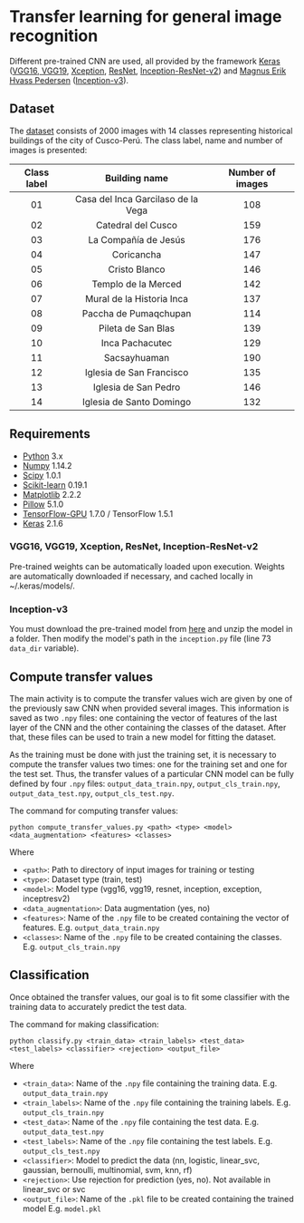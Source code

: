 # Transfer learning for general image recognition
Different pre-trained CNN are used, all provided by the framework [Keras](https://github.com/fchollet/deep-learning-models) ([VGG16, VGG19](https://arxiv.org/abs/1409.1556), [Xception](https://arxiv.org/abs/1610.02357), [ResNet](https://arxiv.org/abs/1512.03385), [Inception-ResNet-v2](https://arxiv.org/abs/1602.07261)) and [Magnus Erik Hvass Pedersen](https://github.com/Hvass-Labs/TensorFlow-Tutorials) ([Inception-v3](https://arxiv.org/abs/1512.00567)).

## Dataset
The [dataset](https://drive.google.com/drive/folders/0BzMfOBUQtl7dMHJfSGgtVTRZRDQ?usp=sharing) consists of 2000 images with 14 classes representing historical buildings of the city of Cusco-Perú. The class label, name and number of images is presented:

| Class label    | Building name   | Number of images|
| :---:         |     :---:       | :---:|
| 01    |  Casa del Inca Garcilaso de la Vega     |  108    |
| 02      | Catedral del Cusco       |159    |
| 03      | La Compañía de Jesús       |176    |
| 04    | Coricancha     |  147|
| 05      | Cristo Blanco       |146|
| 06      | Templo de la Merced       |142|
| 07    | Mural de la Historia Inca    |  137|
| 08    | Paccha de Pumaqchupan   |  114    |
| 09      |  Pileta de San Blas      |139    |
| 10      | Inca Pachacutec      |129    |
| 11    | Sacsayhuaman     |  190|
| 12      | Iglesia de San Francisco       |135|
| 13      |  Iglesia de San Pedro     |146|
| 14      |Iglesia de Santo Domingo    |  132|

## Requirements
* [Python](https://www.python.org/) 3.x
* [Numpy](http://www.numpy.org/) 1.14.2
* [Scipy](https://www.scipy.org/) 1.0.1
* [Scikit-learn](http://scikit-learn.org/stable/) 0.19.1
* [Matplotlib](https://matplotlib.org/) 2.2.2
* [Pillow](https://pillow.readthedocs.io/en/5.1.x/) 5.1.0
* [TensorFlow-GPU](https://www.tensorflow.org/) 1.7.0 / TensorFlow 1.5.1
* [Keras](https://keras.io/) 2.1.6

### VGG16, VGG19, Xception, ResNet, Inception-ResNet-v2
Pre-trained weights can be automatically loaded upon execution. Weights are automatically downloaded if necessary, and cached locally in ~/.keras/models/.

### Inception-v3
You must download the pre-trained model from [here](http://download.tensorflow.org/models/image/imagenet/inception-2015-12-05.tgz) and unzip the model in a folder. Then modify the model's path in the `inception.py` file (line 73 `data_dir` variable).

## Compute transfer values
The main activity is to compute the transfer values wich are given by one of the previously saw CNN when provided several images. This information is saved as two `.npy` files: one containing the vector of features of the last layer of the CNN and the other containing the classes of the dataset. After that, these files can be used to train a new model for fitting the dataset.

As the training must be done with just the training set, it is necessary to compute the transfer values two times: one for the training set and one for the test set. Thus, the transfer values of a particular CNN model can be fully defined by four `.npy` files: `output_data_train.npy`, `output_cls_train.npy`, `output_data_test.npy`, `output_cls_test.npy`.

The command for computing transfer values:

`python compute_transfer_values.py <path> <type> <model> <data_augmentation> <features> <classes>`

Where
* `<path>`: Path to directory of input images for training or testing
* `<type>`: Dataset type (train, test)
* `<model>`: Model type (vgg16, vgg19, resnet, inception, exception, inceptresv2)
* `<data_augmentation>`: Data augmentation (yes, no)
* `<features>`: Name of the `.npy` file to be created containing the vector of features. E.g. `output_data_train.npy`
* `<classes>`: Name of the `.npy` file to be created containing the classes. E.g. `output_cls_train.npy`

## Classification
Once obtained the transfer values, our goal is to fit some classifier with the training data to accurately predict the test data.

The command for making classification:

`python classify.py <train_data> <train_labels> <test_data> <test_labels> <classifier> <rejection> <output_file>`

Where
* `<train_data>`: Name of the `.npy` file containing the training data. E.g. `output_data_train.npy`
* `<train_labels>`: Name of the `.npy` file containing the training labels. E.g. `output_cls_train.npy`
* `<test_data>`: Name of the `.npy` file containing the test data. E.g. `output_data_test.npy`
* `<test_labels>`: Name of the `.npy` file containing the test labels. E.g. `output_cls_test.npy`
* `<classifier>`: Model to predict the data (nn, logistic, linear_svc, gaussian, bernoulli, multinomial, svm, knn, rf)
* `<rejection>`: Use rejection for prediction (yes, no). Not available in linear_svc or svc
* `<output_file>`: Name of the `.pkl` file to be created containing the trained model E.g. `model.pkl`